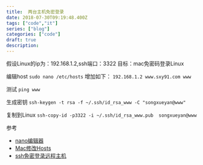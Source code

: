 ```yaml
---
title:  两台主机免密登录
date: 2018-07-30T09:19:48.400Z
tags: ["code","it"]
series: ["blog"]
categories: ["code"]
draft: true
description:
---
```


假设Linux的ip为：192.168.1.2,ssh端口：3322
目标：mac免密码登录Linux

编辑host
`sudo nano /etc/hosts`
增加如下：
`192.168.1.2 www.sxy91.com www`

测试
`ping www`

生成密钥
`ssh-keygen -t rsa -f ~/.ssh/id_rsa_www -C "songxueyan@www"`

复制到Linux
`ssh-copy-id -p3322 -i ~/.ssh/id_rsa_www.pub  songxueyan@www`

参考
- [nano编辑器](https://www.vpser.net/manage/nano.html)
- [Mac修改Hosts](https://www.jianshu.com/p/752211238c1b)
- [ssh免密登录远程主机](https://blog.csdn.net/feinifi/article/details/78213297)